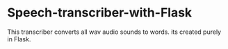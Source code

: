 # Speech-transcriber-with-Flask
This transcriber converts all wav audio sounds to words.
its created purely in Flask.
